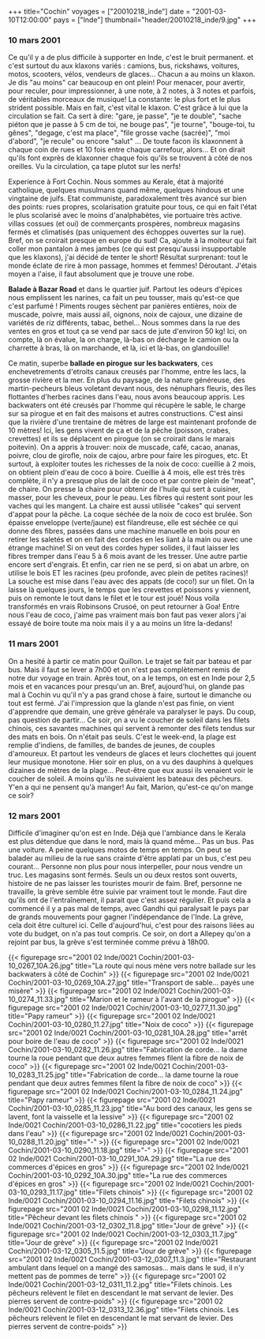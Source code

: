 +++
title="Cochin"
voyages = ["20010218_inde"]
date = "2001-03-10T12:00:00"
pays = ["Inde"]
thumbnail="header/20010218_inde/9.jpg"
+++
### 10 mars 2001

Ce qu'il y a de plus difficile à supporter en Inde, c'est le bruit permanent. 
et c'est surtout du aux klaxons variés : camions, bus, rickshaws, voitures, 
motos, scooters, vélos, vendeurs de glaces... Chacun a au moins un klaxon. Je 
dis "au moins" car beaucoup en ont plein! Pour menacer, pour avertir, pour reculer, 
pour impressionner, à une note, à 2 notes, à 3 notes et parfois, de véritables 
morceaux de musique! La constante: le plus fort et le plus strident possible. 
Mais en fait, c'est vital le klaxon. C'est grâce à lui que la circulation se 
fait. Ca sert à dire: "gare, je passe", "je te double", "sache piéton que je 
passe à 5 cm de toi, ne bouge pas", "je tourne", "bouge-toi, tu gênes", "degage, 
c'est ma place", "file grosse vache (sacrée)", "moi d'abord", "je recule" ou 
encore "salut" ... De toute facon ils klaxonnent à chaque coin de rues et 10 
fois entre chaque carrefour, alors... Et on dirait qu'ils font exprès de klaxonner 
chaque fois qu'ils se trouvent à côté de nos oreilles. Vu la circulation, ça 
tape plutot sur les nerfs!

Experience à Fort Cochin. Nous sommes au Kerale, état à majorité catholique, 
quelques musulmans quand même, quelques hindous et une vingtaine de juifs. Etat 
communiste, paradoxalement très avancé sur bien des points: rues propres, scolarisation 
gratuite pour tous, ce qui en fait l'état le plus scolarisé avec le moins d'analphabètes, 
vie portuaire très active. villas cossues (et oui) de commerçants prospères, 
nombreux magasins fermés et climatisés (pas uniquement des échoppes ouvertes 
sur la rue). Bref, on se croirait presque en europe du sud! Ca, ajoute à la 
moiteur qui fait coller mon pantalon à mes jambes (ce qui est presqu'aussi insupportable 
que les klaxons), j'ai décidé de tenter le short! Résultat surprenant: tout 
le monde éclate de rire à mon passage, hommes et femmes! Déroutant. J'étais 
moyen a l'aise, il faut absolument que je trouve une robe.

<b>Balade à Bazar Road</b> et dans le quartier juif. Partout les odeurs d'épices 
nous emplissent les narines, ca fait un peu tousser, mais qu'est-ce que c'est 
parfumé ! Piments rouges sèchent par panières entières, noix de muscade, poivre, 
mais aussi ail, oignons, noix de cajoux, une dizaine de variétés de riz différents, 
tabac, bethel... Nous sommes dans la rue des ventes en gros et tout ça se vend 
par sacs de jute d'environ 50 kg! Ici, on compte, là on évalue, la on charge, 
là-bas on décharge le camion ou la charrette à bras, là on marchande, et là, 
ici et là-bas, on glandouille!

Ce matin, superbe <b>ballade en pirogue sur les backwaters</b>, ces enchevetrements 
d'etroits canaux creusés par l'homme, entre les lacs, la grosse rivière et la 
mer. En plus du paysage, de la nature généreuse, des martin-pecheurs bleus voletant 
devant nous, des nénuphars fleuris, des îles flottantes d'herbes racines dans 
l'eau, nous avons beaucoup appris. Les backwaters ont été creusés par l'homme 
qui récupère le sable, le charge sur sa pirogue et en fait des maisons et autres 
constructions. C'est ainsi que la rivière d'une trentaine de mètres de large 
est maintenant profonde de 10 mètres! Ici, les gens vivent de ça et de la pêche 
(poisson, crabes, crevettes) et ils se déplacent en pirogue (on se croirait 
dans le marais poitevin). On a appris à trouver: noix de muscade, café, cacao, 
ananas, poivre, clou de girofle, noix de cajou, arbre pour faire les pirogues, 
etc. Et surtout, à exploiter toutes les richesses de la noix de coco: cueillie 
à 2 mois, on obtient plein d'eau de coco à boire. Cueillie à 4 mois, elle est 
très très complète, il n'y a presque plus de lait de coco et par contre plein 
de "meat", de chaire. On presse la chaire pour obtenir de l'huile qui sert à 
cuisiner, masser, pour les cheveux, pour le peau. Les fibres qui restent sont 
pour les vaches qui les mangent. La chaire est aussi utilisée "cakes" qui servent 
d'appat pour la pêche. La coque séchée de la noix de coco est brulée. Son épaisse 
enveloppe (verte/jaune) est filandreuse, elle est séchée ce qui donne des fibres, 
passées dans une machine manuelle en bois pour en retirer les saletés et on 
en fait des cordes en les liant à la main ou avec une étrange machine! Si on 
veut des cordes hyper solides, il faut laisser les fibres tremper dans l'eau 
5 à 6 mois avant de les tresser. Une autre partie encore sert d'engrais. Et 
enfin, car rien ne se perd, si on abat un arbre, on utilise le bois ET les racines 
(peu profonde, avec plein de petites racines)! La souche est mise dans l'eau 
avec des appats (de coco!) sur un filet. On la laisse là quelques jours, le 
temps que les crevettes et poissons y viennent, puis on remonte le tout dans 
le filet et le tour est joué! Nous voila transformés en vrais Robinsons Crusoé, 
on peut retourner à Goa! Entre nous l'eau de coco, j'aime pas vraiment mais 
bon faut pas vexer alors j'ai essayé de boire toute ma noix mais il y a au moins 
un litre la-dedans!

### 11 mars 2001

On a hesité à partir ce matin pour Quillon. Le trajet se fait par bateau et 
par bus. Mais il faut se lever a 7h00 et on n'est pas complètement remis de 
notre dur voyage en train. Après tout, on a le temps, on est en Inde pour 2,5 
mois et en vacances pour presqu'un an. Bref, aujourd'hui, on glande pas mal 
à Cochin vu qu'il n'y a pas grand chose à faire, surtout le dimanche ou tout 
est fermé. J'ai l'impression que la glande n'est pas finie, on vient d'apprendre 
que demain, une grève générale va paralyser le pays. Du coup, pas question de 
partir... Ce soir, on a vu le coucher de soleil dans les filets chinois, ces 
savantes machines qui servent à remonter des filets tendus sur des mats en bois. 
On n'était pas seuls. C'est le week-end, la plage est remplie d'indiens, de 
familles, de bandes de jeunes, de couples d'amoureux. Et partout les vendeurs 
de glaces et leurs clochettes qui jouent leur musique monotone. Hier soir en 
plus, on a vu des dauphins à quelques dizaines de mètres de la plage... Peut-être 
que eux aussi ils venaient voir le coucher de soleil. A moins qu'ils ne suivaient 
les bateaux des pêcheurs. Y'en a qui ne pensent qu'à manger! Au fait, Marion, 
qu'est-ce qu'on mange ce soir? 

### 12 mars 2001

Difficile d'imaginer qu'on est en Inde. Déjà que l'ambiance dans le Kerala 
est plus détendue que dans le nord, mais là quand même... Pas un bus. Pas une 
voiture. A peine quelques motos de temps en temps. On peut se balader au milieu 
de la rue sans crainte d'être applati par un bus, c'est peu courant... Personne 
non plus pour nous interpeller, pour nous vendre un truc. Les magasins sont 
fermés. Seuls un ou deux restos sont ouverts, histoire de ne pas laisser les 
touristes mourir de faim. Bref, personne ne travaille, la grève semble être 
suivie par vraiment tout le monde. Faut dire qu'ils ont de l'entraînement, il 
parait que c'est assez régulier. Et puis cela a commencé il y a pas mal de temps, 
avec Gandhi qui paralysait le pays par de grands mouvements pour gagner l'indépendance 
de l'Inde. La grève, cela doit être culturel ici. Celle d'aujourd'hui, c'est 
pour des raisons liées au vote du budget, on n'a pas tout compris. Ce soir, 
on dort a Allepey qu'on a rejoint par bus, la grève s'est terminée comme prévu 
à 18h00. 


<div id="TOTO">{{< figurepage src="2001 02 Inde/0021 Cochin/2001-03-10_0267_10A.26.jpg" title="La route qui nous mène vers notre ballade sur les backwaters à côté de Cochin"  >}}
{{< figurepage src="2001 02 Inde/0021 Cochin/2001-03-10_0269_10A.27.jpg" title="Transport de sable... payés une misère"  >}}
{{< figurepage src="2001 02 Inde/0021 Cochin/2001-03-10_0274_11.33.jpg" title="Marion et le rameur à l'avant de la pirogue"  >}}
{{< figurepage src="2001 02 Inde/0021 Cochin/2001-03-10_0277_11.30.jpg" title="Papy rameur"  >}}
{{< figurepage src="2001 02 Inde/0021 Cochin/2001-03-10_0280_11.27.jpg" title="Noix de coco"  >}}
{{< figurepage src="2001 02 Inde/0021 Cochin/2001-03-10_0281_10A.28.jpg" title="arrêt pour boire de l'eau de coco"  >}}
{{< figurepage src="2001 02 Inde/0021 Cochin/2001-03-10_0282_11.26.jpg" title="Fabrication de corde... la dame tourne la roue pendant que deux autres femmes filent la fibre de noix de coco"  >}}
{{< figurepage src="2001 02 Inde/0021 Cochin/2001-03-10_0283_11.25.jpg" title="Fabrication de corde... la dame tourne la roue pendant que deux autres femmes filent la fibre de noix de coco"  >}}
{{< figurepage src="2001 02 Inde/0021 Cochin/2001-03-10_0284_11.24.jpg" title="Papy rameur"  >}}
{{< figurepage src="2001 02 Inde/0021 Cochin/2001-03-10_0285_11.23.jpg" title="Au bord des canaux, les gens se lavent, font la vaisselle et la lessive"  >}}
{{< figurepage src="2001 02 Inde/0021 Cochin/2001-03-10_0286_11.22.jpg" title="cocotiers les pieds dans l'eau"  >}}
{{< figurepage src="2001 02 Inde/0021 Cochin/2001-03-10_0288_11.20.jpg" title="-"  >}}
{{< figurepage src="2001 02 Inde/0021 Cochin/2001-03-10_0290_11.18.jpg" title="-"  >}}
{{< figurepage src="2001 02 Inde/0021 Cochin/2001-03-10_0291_10A.29.jpg" title="La rue des commerces d'épices en gros"  >}}
{{< figurepage src="2001 02 Inde/0021 Cochin/2001-03-10_0292_10A.30.jpg" title="La rue des commerces d'épices en gros"  >}}
{{< figurepage src="2001 02 Inde/0021 Cochin/2001-03-10_0293_11.17.jpg" title="Filets chinois"  >}}
{{< figurepage src="2001 02 Inde/0021 Cochin/2001-03-10_0294_11.16.jpg" title="Filets chinois"  >}}
{{< figurepage src="2001 02 Inde/0021 Cochin/2001-03-10_0298_11.12.jpg" title="Pêcheur devant les filets chinois "  >}}
{{< figurepage src="2001 02 Inde/0021 Cochin/2001-03-12_0302_11.8.jpg" title="Jour de grève"  >}}
{{< figurepage src="2001 02 Inde/0021 Cochin/2001-03-12_0303_11.7.jpg" title="Jour de grève"  >}}
{{< figurepage src="2001 02 Inde/0021 Cochin/2001-03-12_0305_11.5.jpg" title="Jour de grève"  >}}
{{< figurepage src="2001 02 Inde/0021 Cochin/2001-03-12_0307_11.3.jpg" title="Restaurant ambulant dans lequel on a mangé des samosas... mais dans le sud, il n'y mettent pas de pommes de terre"  >}}
{{< figurepage src="2001 02 Inde/0021 Cochin/2001-03-12_0311_11.2.jpg" title="Filets chinois. Les pêcheurs relèvent le filet en descendant le mat servant de levier. Des pierres servent de contre-poids"  >}}
{{< figurepage src="2001 02 Inde/0021 Cochin/2001-03-12_0313_12.36.jpg" title="Filets chinois. Les pêcheurs relèvent le filet en descendant le mat servant de levier. Des pierres servent de contre-poids"  >}}
</DIV>

